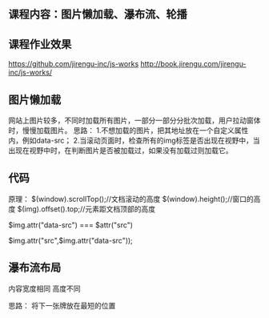 ## 课程内容：图片懒加载、瀑布流、轮播

## 课程作业效果
https://github.com/jirengu-inc/js-works
http://book.jirengu.com/jirengu-inc/js-works/

## 图片懒加载
网站上图片较多，不同时加载所有图片，一部分一部分分批次加载，用户拉动窗体时，慢慢加载图片。
思路：
1.不想加载的图片，把其地址放在一个自定义属性内，例如data-src；
2.当滚动页面时，检查所有的img标签是否出现在视野中，当出现在视野中时，在判断图片是否被加载过，如果没有加载过则加载它。

## 代码
原理：
$(window).scrollTop();//文档滚动的高度
$(window).height();//窗口的高度
$(img).offset().top;//元素距文档顶部的高度

$img.attr("data-src") === $attr("src")

$img.attr("src",$img.attr("data-src"));


## 瀑布流布局
内容宽度相同
高度不同

思路：
将下一张牌放在最短的位置
